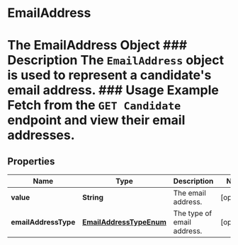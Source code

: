 

# EmailAddress

# The EmailAddress Object ### Description The `EmailAddress` object is used to represent a candidate's email address. ### Usage Example Fetch from the `GET Candidate` endpoint and view their email addresses.

## Properties

Name | Type | Description | Notes
------------ | ------------- | ------------- | -------------
**value** | **String** | The email address. |  [optional]
**emailAddressType** | [**EmailAddressTypeEnum**](EmailAddressTypeEnum.md) | The type of email address. |  [optional]



